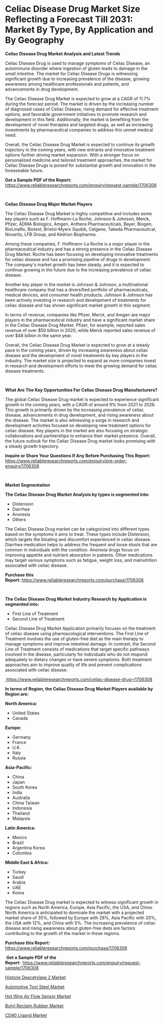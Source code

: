 <p><h1>Celiac Disease Drug Market Size Reflecting a Forecast Till 2031: Market By Type, By Application and By Geography</h1></p><p><strong>Celiac Disease Drug Market Analysis and Latest Trends</strong></p>
<p><p>Celiac Disease Drug is used to manage symptoms of Celiac Disease, an autoimmune disorder where ingestion of gluten leads to damage in the small intestine. The market for Celiac Disease Drugs is witnessing significant growth due to increasing prevalence of the disease, growing awareness among healthcare professionals and patients, and advancements in drug development.</p><p>The Celiac Disease Drug Market is expected to grow at a CAGR of 11.7% during the forecast period. The market is driven by the increasing number of diagnosed cases of Celiac Disease, rising demand for effective treatment options, and favorable government initiatives to promote research and development in this field. Additionally, the market is benefiting from the development of novel therapies and targeted drugs, as well as increasing investments by pharmaceutical companies to address this unmet medical need.</p><p>Overall, the Celiac Disease Drug Market is expected to continue its growth trajectory in the coming years, with new entrants and innovative treatment options further driving market expansion. With a stronger focus on personalized medicine and tailored treatment approaches, the market for Celiac Disease Drugs is poised for substantial growth and innovation in the foreseeable future.</p></p>
<p><strong>Get a Sample PDF of the Report:&nbsp;</strong> <a href="https://www.reliableresearchreports.com/enquiry/request-sample/1706308">https://www.reliableresearchreports.com/enquiry/request-sample/1706308</a></p>
<p>&nbsp;</p>
<p><strong>Celiac Disease Drug Major Market Players</strong></p>
<p><p>The Celiac Disease Drug Market is highly competitive and includes some key players such as F. Hoffmann-La Roche, Johnson & Johnson, Merck, Pfizer, ADMA Biologics, Amgen, Anthera Pharmaceuticals, Bayer, Biogen, BioLineRx, Biotest, Bristol-Myers Squibb, Celgene, Takeda Pharmaceutical, Novartis, LFB Group, and Kedrion Biopharma. </p><p>Among these companies, F. Hoffmann-La Roche is a major player in the pharmaceutical industry and has a strong presence in the Celiac Disease Drug Market. Roche has been focusing on developing innovative treatments for celiac disease and has a promising pipeline of drugs in development. The company's market growth has been steady, and it is expected to continue growing in the future due to the increasing prevalence of celiac disease.</p><p>Another key player in the market is Johnson & Johnson, a multinational healthcare company that has a diversified portfolio of pharmaceuticals, medical devices, and consumer health products. Johnson & Johnson has been actively investing in research and development of treatments for celiac disease and has shown significant market growth in this segment.</p><p>In terms of revenue, companies like Pfizer, Merck, and Amgen are major players in the pharmaceutical industry and have a significant market share in the Celiac Disease Drug Market. Pfizer, for example, reported sales revenue of over $50 billion in 2020, while Merck reported sales revenue of over $48 billion in the same year.</p><p>Overall, the Celiac Disease Drug Market is expected to grow at a steady pace in the coming years, driven by increasing awareness about celiac disease and the development of novel treatments by key players in the industry. The market size is projected to expand as more companies invest in research and development efforts to meet the growing demand for celiac disease treatments.</p></p>
<p>&nbsp;</p>
<p><strong>What Are The Key Opportunities For Celiac Disease Drug Manufacturers?</strong></p>
<p><p>The global Celiac Disease Drug market is expected to experience significant growth in the coming years, with a CAGR of around 9% from 2021 to 2026. This growth is primarily driven by the increasing prevalence of celiac disease, advancements in drug development, and rising awareness about the disease. The market is also witnessing a surge in research and development activities focused on developing new treatment options for celiac disease. Key players in the market are also focusing on strategic collaborations and partnerships to enhance their market presence. Overall, the future outlook for the Celiac Disease Drug market looks promising with a steady growth trajectory.</p></p>
<p><strong>Inquire or Share Your Questions If Any Before Purchasing This Report:</strong> <a href="https://www.reliableresearchreports.com/enquiry/pre-order-enquiry/1706308">https://www.reliableresearchreports.com/enquiry/pre-order-enquiry/1706308</a></p>
<p>&nbsp;</p>
<p><strong>Market Segmentation</strong></p>
<p><strong>The Celiac Disease Drug Market Analysis by types is segmented into:</strong></p>
<p><ul><li>Distension</li><li>Diarrhea</li><li>Anorexia</li><li>Others</li></ul></p>
<p><p>The Celiac Disease Drug market can be categorized into different types based on the symptoms it aims to treat. These types include Distension, which targets the bloating and discomfort experienced in celiac disease. Diarrhea medication helps to address the frequent and loose stools that are common in individuals with the condition. Anorexia drugs focus on improving appetite and nutrient absorption in patients. Other medications may target various symptoms such as fatigue, weight loss, and malnutrition associated with celiac disease.</p></p>
<p><strong>Purchase this Report:&nbsp;</strong><a href="https://www.reliableresearchreports.com/purchase/1706308">https://www.reliableresearchreports.com/purchase/1706308</a></p>
<p>&nbsp;</p>
<p><strong>The Celiac Disease Drug Market Industry Research by Application is segmented into:</strong></p>
<p><ul><li>First Line of Treatment</li><li>Second Line of Treatment</li></ul></p>
<p><p>Celiac Disease Drug Market Application primarily focuses on the treatment of celiac disease using pharmacological interventions. The First Line of Treatment involves the use of gluten-free diet as the main therapy to manage symptoms and improve intestinal damage. In contrast, the Second Line of Treatment consists of medications that target specific pathways involved in the disease, particularly for individuals who do not respond adequately to dietary changes or have severe symptoms. Both treatment approaches aim to improve quality of life and prevent complications associated with celiac disease.</p></p>
<p><a href="https://www.reliableresearchreports.com/celiac-disease-drug-r1706308">&nbsp;https://www.reliableresearchreports.com/celiac-disease-drug-r1706308</a></p>
<p><strong>In terms of Region, the Celiac Disease Drug Market Players available by Region are:</strong></p>
<p>
    <p> <strong> North America: </strong>
        <ul>
            <li>United States</li>
            <li>Canada</li>
        </ul>
        </p> 
    <p> <strong> Europe: </strong>
        <ul>
            <li>Germany</li>
            <li>France</li>
            <li>U.K.</li>
            <li>Italy</li>
            <li>Russia</li>
        </ul>
        </p> 
    <p> <strong> Asia-Pacific: </strong>
        <ul>
            <li>China</li>
            <li>Japan</li>
            <li>South Korea</li>
            <li>India</li>
            <li>Australia</li>
            <li>China Taiwan</li>
            <li>Indonesia</li>
            <li>Thailand</li>
            <li>Malaysia</li>
        </ul>
        </p> 
    <p> <strong> Latin America: </strong>
        <ul>
            <li>Mexico</li>
            <li>Brazil</li>
            <li>Argentina Korea</li>
            <li>Colombia</li>
        </ul>
        </p> 
    <p> <strong> Middle East & Africa: </strong>
        <ul>
            <li>Turkey</li>
            <li>Saudi</li>
            <li>Arabia</li>
            <li>UAE</li>
            <li>Korea</li>
        </ul>
    </p>
    </p>
<p><p>The Celiac Disease Drug market is expected to witness significant growth in regions such as North America, Europe, Asia Pacific, the USA, and China. North America is anticipated to dominate the market with a projected market share of 35%, followed by Europe with 28%, Asia Pacific with 20%, the USA with 12%, and China with 5%. The increasing prevalence of celiac disease and rising awareness about gluten-free diets are factors contributing to the growth of the market in these regions.</p></p>
<p><strong>Purchase this Report: </strong><a href="https://www.reliableresearchreports.com/purchase/1706308">https://www.reliableresearchreports.com/purchase/1706308</a></p>
<p>&nbsp;<strong>Get a Sample PDF of the Report:&nbsp;&nbsp;</strong><a href="https://www.reliableresearchreports.com/enquiry/request-sample/1706308">https://www.reliableresearchreports.com/enquiry/request-sample/1706308</a></p>
<p><strong></strong></p>
<p><p><a href="https://github.com/biheemgalvinlouises6hokrh3h/Market-Research-Report-List-2/blob/main/histone-deacetylase-2-market.md">Histone Deacetylase 2 Market</a></p><p><a href="https://issuu.com/reportprime-2/docs/automotive-tool-steel-market-size-2030.pptx">Automotive Tool Steel Market</a></p><p><a href="https://www.linkedin.com/pulse/hot-wire-air-flow-sensor-market-furnish-information-size-share-kngje">Hot Wire Air Flow Sensor Market</a></p><p><a href="https://www.linkedin.com/pulse/butyl-reclaim-rubber-market-size-reflecting-forecast-till-2031-il1ae">Butyl Reclaim Rubber Market</a></p><p><a href="https://github.com/IzaiahBartell/Market-Research-Report-List-1/blob/main/cd40-ligand-market.md">CD40 Ligand Market</a></p></p>